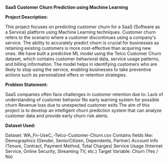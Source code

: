 **SaaS Customer Churn Prediction using Machine Learning**

**Project Description:**

This project focuses on predicting customer churn for a SaaS (Software as a Service) platform using Machine Learning techniques. Customer churn refers to the scenario where a customer discontinues using a company's service. The ability to accurately predict churn is crucial for businesses as retaining existing customers is more cost-effective than acquiring new ones.
We have built a predictive ML model using the Telco Customer Churn dataset, which contains customer behavioral data, service usage patterns, and billing information. The model helps in identifying customers who are likely to stop using the service, enabling businesses to take preventive actions such as personalized offers or retention strategies.

**Problem Statement:**

SaaS companies often face challenges in customer retention due to:
Lack of understanding of customer behavior
No early warning system for possible churn
Revenue loss due to unexpected customer exits
The aim of this project is to develop an intelligent churn prediction system that can analyze customer data and provide early churn risk alerts.

**Dataset Used:**

Dataset: WA_Fn-UseC_-Telco-Customer-Churn.csv
Contains fields like:
Demographics (Gender, SeniorCitizen, Dependents, Partner)
Account Info (Tenure, Contract, Payment Method, Total Charges)
Service Usage (Internet Service, Online Security, Streaming TV, etc.)
Target Variable: Churn (Yes / No)




